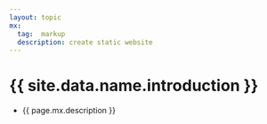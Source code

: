 ```yaml
---
layout: topic
mx:
  tag:  markup
  description: create static website
---
```


# {{ site.data.name.introduction }}
- {{ page.mx.description }}

